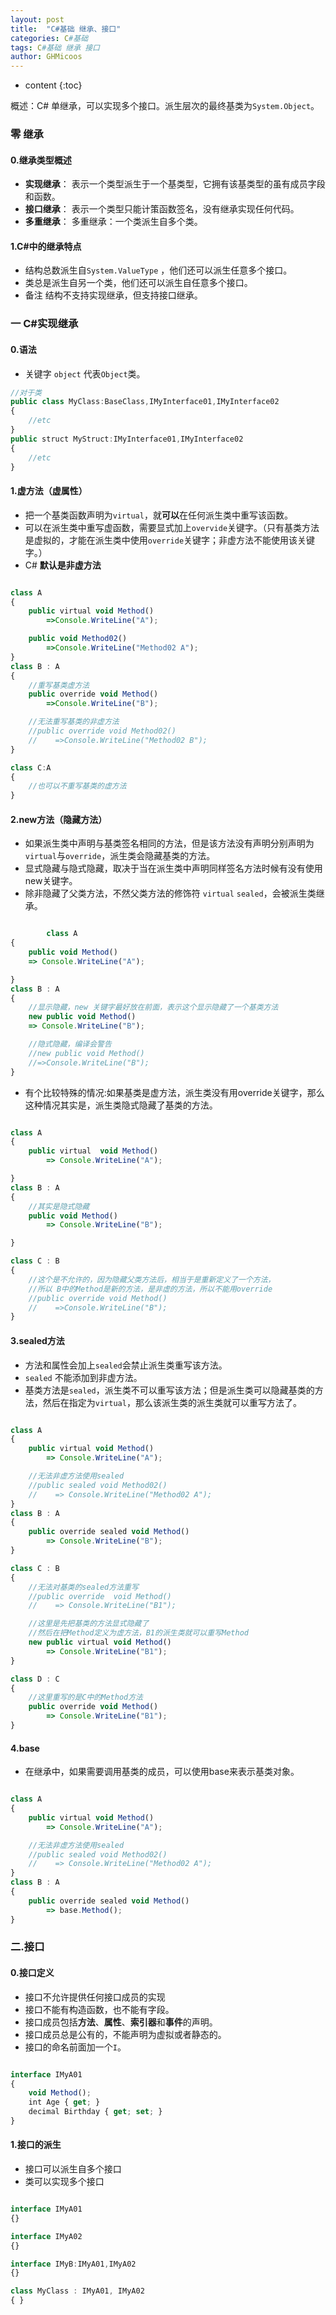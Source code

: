 ```yaml
---
layout: post
title:  "C#基础 继承、接口"
categories: C#基础
tags: C#基础 继承 接口
author: GHMicoos
---
```



* content
{:toc}

概述：C# 单继承，可以实现多个接口。派生层次的最终基类为`System.Object`。





### 零 继承

#### **0.继承类型概述**

* **实现继承**： 表示一个类型派生于一个基类型，它拥有该基类型的虽有成员字段和函数。
* **接口继承**： 表示一个类型只能计策函数签名，没有继承实现任何代码。
* **多重继承**： 多重继承：一个类派生自多个类。

#### **1.C#中的继承特点**

* 结构总数派生自`System.ValueType` ，他们还可以派生任意多个接口。
* 类总是派生自另一个类，他们还可以派生自任意多个接口。
* 备注 结构不支持实现继承，但支持接口继承。

### 一 C#实现继承

#### **0.语法**
* 关键字 `object` 代表`Object`类。

``` js
//对于类
public class MyClass:BaseClass,IMyInterface01,IMyInterface02
{
    //etc
}
public struct MyStruct:IMyInterface01,IMyInterface02
{
    //etc
}


```


#### **1.虚方法（虚属性）**
* 把一个基类函数声明为`virtual`，就**可以**在任何派生类中重写该函数。
* 可以在派生类中重写虚函数，需要显式加上`overvide`关键字。（只有基类方法是虚拟的，才能在派生类中使用`override`关键字；非虚方法不能使用该关键字。）
* C# **默认是非虚方法**

``` js

class A
{
    public virtual void Method()
        =>Console.WriteLine("A");

    public void Method02()
        =>Console.WriteLine("Method02 A");
}
class B : A
{
    //重写基类虚方法
    public override void Method()
        =>Console.WriteLine("B");

    //无法重写基类的非虚方法
    //public override void Method02()
    //    =>Console.WriteLine("Method02 B");
}

class C:A
{
    //也可以不重写基类的虚方法
}


```

#### **2.new方法（隐藏方法）**
* 如果派生类中声明与基类签名相同的方法，但是该方法没有声明分别声明为`virtual`与`override`，派生类会隐藏基类的方法。
* 显式隐藏与隐式隐藏，取决于当在派生类中声明同样签名方法时候有没有使用new关键字。
* 除非隐藏了父类方法，不然父类方法的修饰符 `virtual` `sealed`，会被派生类继承。

``` js

        class A
{
    public void Method()
    => Console.WriteLine("A");

}
class B : A
{
    //显示隐藏，new 关键字最好放在前面，表示这个显示隐藏了一个基类方法
    new public void Method()
    => Console.WriteLine("B");

    //隐式隐藏，编译会警告
    //new public void Method()
    //=>Console.WriteLine("B");
}


```

* 有个比较特殊的情况:如果基类是虚方法，派生类没有用override关键字，那么这种情况其实是，派生类隐式隐藏了基类的方法。


``` js

class A
{
    public virtual  void Method()
        => Console.WriteLine("A");

}
class B : A
{
    //其实是隐式隐藏
    public void Method()
        => Console.WriteLine("B");

}

class C : B
{
    //这个是不允许的，因为隐藏父类方法后，相当于是重新定义了一个方法，
    //所以 B中的Method是新的方法，是非虚的方法，所以不能用override
    //public override void Method()
    //    =>Console.WriteLine("B");
}

```


#### **3.sealed方法**
* 方法和属性会加上`sealed`会禁止派生类重写该方法。
* `sealed` 不能添加到非虚方法。
* 基类方法是`sealed`，派生类不可以重写该方法；但是派生类可以隐藏基类的方法，然后在指定为`virtual`，那么该派生类的派生类就可以重写方法了。


``` js

class A
{
    public virtual void Method()
        => Console.WriteLine("A");

    //无法非虚方法使用sealed
    //public sealed void Method02()
    //    => Console.WriteLine("Method02 A");
}
class B : A
{
    public override sealed void Method()
        => Console.WriteLine("B");
}

class C : B
{
    //无法对基类的sealed方法重写
    //public override  void Method()
    //    => Console.WriteLine("B1");

    //这里是先把基类的方法显式隐藏了
    //然后在把Method定义为虚方法，B1的派生类就可以重写Method
    new public virtual void Method()
        => Console.WriteLine("B1");
}

class D : C
{
    //这里重写的是C中的Method方法
    public override void Method()
        => Console.WriteLine("B1");
}

```

#### **4.base**
* 在继承中，如果需要调用基类的成员，可以使用base来表示基类对象。

``` js

class A
{
    public virtual void Method()
        => Console.WriteLine("A");

    //无法非虚方法使用sealed
    //public sealed void Method02()
    //    => Console.WriteLine("Method02 A");
}
class B : A
{
    public override sealed void Method()
        => base.Method();
}


```


### 二.接口

#### **0.接口定义**
* 接口不允许提供任何接口成员的实现
* 接口不能有构造函数，也不能有字段。
* 接口成员包括**方法**、**属性**、**索引器**和**事件**的声明。
* 接口成员总是公有的，不能声明为虚拟或者静态的。
* 接口的命名前面加一个`I`。


``` js

interface IMyA01
{
    void Method();
    int Age { get; }
    decimal Birthday { get; set; }
}

```

#### **1.接口的派生**
* 接口可以派生自多个接口
* 类可以实现多个接口

``` js

interface IMyA01
{}

interface IMyA02
{}

interface IMyB:IMyA01,IMyA02
{}

class MyClass : IMyA01, IMyA02
{ }


```


